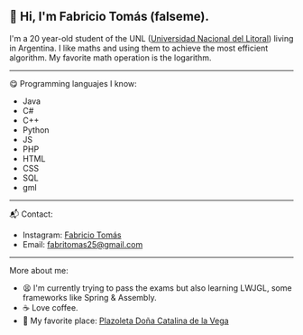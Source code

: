 ## 👋 Hi, I'm Fabricio Tomás (falseme).
I'm a 20 year-old student of the UNL ([Universidad Nacional del Litoral](https://www.unl.edu.ar "Universidad Nacional del Litoral ARG")) living in Argentina.
I like maths and using them to achieve the most efficient algorithm. My favorite math operation is the logarithm.

------------

:yum: Programming languajes I know:
- Java
- C#
- C++
- Python
- JS
- PHP
- HTML
- CSS
- SQL
- gml

------------

:mailbox_with_mail: Contact:
- Instagram: [Fabricio Tomás](https://www.instagram.com/fabrifalso/ "fabrifalso")
- Email: fabritomas25@gmail.com

------------

More about me:
- :tired_face: I'm currently trying to pass the exams but also learning LWJGL, some frameworks like Spring & Assembly.
- :coffee: Love coffee.
- :sunrise_over_mountains: My favorite place: [Plazoleta Doña Catalina de la Vega](https://goo.gl/maps/sp7PmeRoAqiWfFcR7 "Plazoleta Doña Catalina de la Vega")
